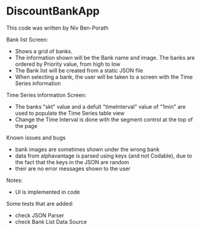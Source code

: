 # DiscountBankApp

This code was written by Niv Ben-Porath

Bank list Screen:
* Shows a grid of banks.
* The information shown will be the Bank name and image. The banks are ordered by Priority value, from high to low
* The Bank list will be created from a static JSON file
* When selecting a bank, the user will be taken to a screen with the Time Series information

Time Series information Screen:
* The banks "skt" value and a defult "timeInterval" value of "1min" are used to populate the Time Series table view
* Change the Time Interval is done with the segment control at the top of the page


Known issues and bugs
* bank images are sometimes shown under the wrong bank
* data from alphavantage is parsed using keys (and not Codable), due to the fact that the keys in the JSON are random
* their are no error messages shown to the user

Notes:
* UI is implemented in code


Some tests that are added:
* check JSON Parser
* check Bank List Data Source 





